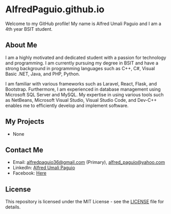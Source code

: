 # AlfredPaguio.github.io

Welcome to my GitHub profile! My name is Alfred Umali Paguio and I am a 4th year BSIT student.

## About Me

I am a highly motivated and dedicated student with a passion for technology and programming. I am currently pursuing my degree in BSIT and have a strong background in programming languages such as C++, C#, Visual Basic .NET, Java, and PHP, Python.

I am familiar with various frameworks such as Laravel, React, Flask, and Bootstrap. Furthermore, I am experienced in database management using Microsoft SQL Server and MySQL. My expertise in using various tools such as NetBeans, Microsoft Visual Studio, Visual Studio Code, and Dev-C++ enables me to efficiently develop and implement software.

## My Projects

- None
<!---
- [Project 1 Name](https://github.com/username/project-1) - A brief description of the project
- [Project 2 Name](https://github.com/username/project-2) - A brief description of the project
-->
## Contact Me

- Email: alfredpaguio36@gmail.com (Primary), alfred_paguio@yahoo.com
- LinkedIn: [Alfred Umali Paguio](https://www.linkedin.com/in/alfred-paguio-322364260)
- Facebook: [Here](https://www.facebook.com/TTs.xD.Ap)

## License

This repository is licensed under the MIT License - see the [LICENSE](LICENSE) file for details.